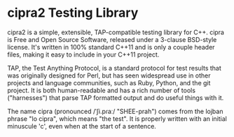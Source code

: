 cipra2 Testing Library
======================

cipra2 is a simple, extensible, TAP-compatible testing library for
C++. cipra is Free and Open Source Software, released under a 3-clause
BSD-style license. It's written in 100% standard C++11 and is only a
couple header files, making it easy to include in your C++11 project.

TAP, the Test Anything Protocol, is a standard protocol for test
results that was originally designed for Perl, but has seen widespread
use in other projects and language communities, such as Ruby, Python,
and the git project.  It is both human-readable and has a rich number
of tools ("harnesses") that parse TAP formatted output and do useful
things with it.

The name cipra (pronounced /ˈʃi.pɾaː/ "SHEE-prah") comes from the
lojban phrase "lo cipra", which means "the test". It is properly
written with an initial minuscule 'c', even when at the start of a
sentence.


